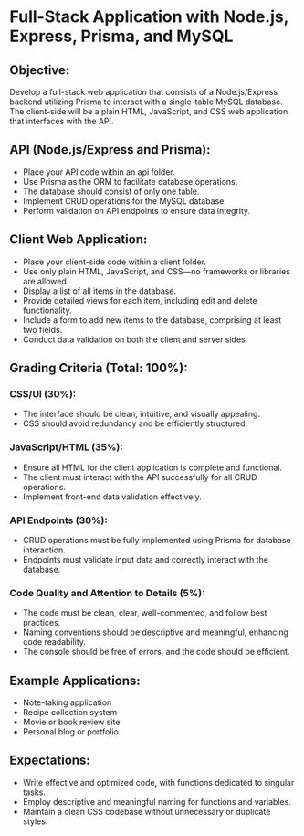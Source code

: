# Full-Stack Application with  Node.js, Express, Prisma, and MySQL

## Objective:
Develop a full-stack web application that consists of a Node.js/Express backend utilizing Prisma to interact with a single-table MySQL database. The client-side will be a plain HTML, JavaScript, and CSS web application that interfaces with the API.

## API (Node.js/Express and Prisma):
 - Place your API code within an api folder.
 - Use Prisma as the ORM to facilitate database operations.
 - The database should consist of only one table.
 - Implement CRUD operations for the MySQL database.
 - Perform validation on API endpoints to ensure data integrity.

## Client Web Application:
 - Place your client-side code within a client folder.
 - Use only plain HTML, JavaScript, and CSS—no frameworks or libraries are allowed.
 - Display a list of all items in the database.
 - Provide detailed views for each item, including edit and delete functionality.
 - Include a form to add new items to the database, comprising at least two fields.
 - Conduct data validation on both the client and server sides.

## Grading Criteria (Total: 100%):
### CSS/UI (30%):
 - The interface should be clean, intuitive, and visually appealing.
 - CSS should avoid redundancy and be efficiently structured.
### JavaScript/HTML (35%):
 - Ensure all HTML for the client application is complete and functional.
 - The client must interact with the API successfully for all CRUD operations.
 - Implement front-end data validation effectively.
### API Endpoints (30%):
 - CRUD operations must be fully implemented using Prisma for database interaction.
 - Endpoints must validate input data and correctly interact with the database.
### Code Quality and Attention to Details (5%):
 - The code must be clean, clear, well-commented, and follow best practices.
 - Naming conventions should be descriptive and meaningful, enhancing code readability.
 - The console should be free of errors, and the code should be efficient.

## Example Applications:
 - Note-taking application
 - Recipe collection system
 - Movie or book review site
 - Personal blog or portfolio

## Expectations:
 - Write effective and optimized code, with functions dedicated to singular tasks.
 - Employ descriptive and meaningful naming for functions and variables.
 - Maintain a clean CSS codebase without unnecessary or duplicate styles.
